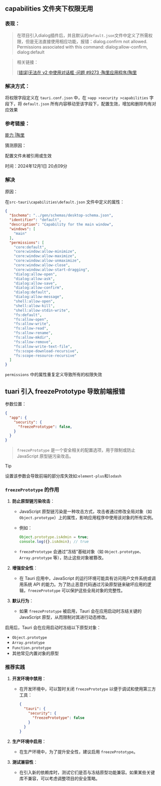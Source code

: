 ## capabilities 文件夹下权限无用

### 表现：

> 在项目引入dialog插件后，并且默认的`default.json`文件中定义了所需权限，但是无法直接使用相应功能，报错：dialog.confirm not allowed. Permissions associated with this command: dialog:allow-confirm, dialog:default



> 相关链接：
>
> [[错误\]无法在 v2 中使用对话框 ·问题 #9273 ·陶里应用程序/陶里](https://github.com/tauri-apps/tauri/issues/9273)



### 解决方式：

将权限字段定义在 `tauri.conf.json` 中，在 `>app >security >capabilities` 字段下，将 `default.json` 所有内容移动至该字段下，配置生效，增加和删除均有对应效果

### 参考链接：

[能力 |陶里](https://v2.tauri.app/security/capabilities/)



猜测原因：

配置文件未被引用或生效



时间：2024年12月1日 20点09分



### 解决

原因：

在`src-tauri\capabilities\default.json` 文件中定义的属性：
```json
{
  "$schema": "../gen/schemas/desktop-schema.json",
  "identifier": "default",
  "description": "Capability for the main window",
  "windows": [
    "main"
  ],
  "permissions": [
    "core:default",
    "core:window:allow-minimize",
    "core:window:allow-maximize",
    "core:window:allow-unmaximize",
    "core:window:allow-close",
    "core:window:allow-start-dragging",
    "dialog:allow-open",
    "dialog:allow-ask",
    "dialog:allow-save",
    "dialog:allow-confirm",
    "dialog:default",
    "dialog:allow-message",
    "shell:allow-open",
    "shell:allow-kill",
    "shell:allow-stdin-write",
    "fs:default",
    "fs:allow-open",
    "fs:allow-write",
    "fs:allow-read",
    "fs:allow-rename",
    "fs:allow-mkdir",
    "fs:allow-remove",
    "fs:allow-write-text-file",
    "fs:scope-download-recursive",
    "fs:scope-resource-recursive"
  ]
}
```

`permissions` 中的属性重复定义导致所有的权限失效





## tuari 引入 freezePrototype 导致前端报错

参数位置：
```json
{
  "app": {
    "security": {
      "freezePrototype": false,
    }
  }
}
```

> `freezePrototype` 是一个安全相关的配置选项，用于限制或防止 JavaScript 原型链污染攻击。

> [!Tip]
>
> 设置该参数会导致前端的部分库失效如:`element-plus`和`lodash`



### **`freezePrototype` 的作用**

1. **防止原型链污染攻击**：

   - JavaScript 原型链污染是一种攻击方式，攻击者通过修改全局对象（如 `Object.prototype`）上的属性，影响应用程序中使用该对象的所有实例。

   - 例如：

     ```javascript
     Object.prototype.isAdmin = true;
     console.log({}.isAdmin); // true
     ```

   - `freezePrototype` 会通过“冻结”基础对象（如 `Object.prototype`、`Array.prototype` 等），防止这些对象被篡改。

2. **增强安全性**：

   - 在 Tauri 应用中，JavaScript 的运行环境可能具有访问用户文件系统或调用系统 API 的能力。为了防止恶意代码通过污染原型链来破坏应用的逻辑，`freezePrototype` 可以保护这些全局对象的完整性。

3. **默认行为**：

   - 如果 `freezePrototype` 被启用，Tauri 会在应用启动时冻结关键的 JavaScript 原型，从而限制对其进行动态修改。



启用后，Tauri 会在应用启动时冻结以下原型对象：

- `Object.prototype`
- `Array.prototype`
- `Function.prototype`
- 其他常见内置对象的原型



### **推荐实践**

1. **开发环境中禁用**：

   - 在开发环境中，可以暂时关闭 `freezePrototype` 以便于调试和使用第三方工具：

     ```json
     {
       "tauri": {
         "security": {
           "freezePrototype": false
         }
       }
     }
     ```

2. **生产环境中启用**：

   - 在生产环境中，为了提升安全性，建议启用 `freezePrototype`。

3. **测试兼容性**：

   - 在引入新的依赖库时，测试它们是否与冻结原型功能兼容。如果某些关键库不兼容，可以考虑调整项目的安全策略。






